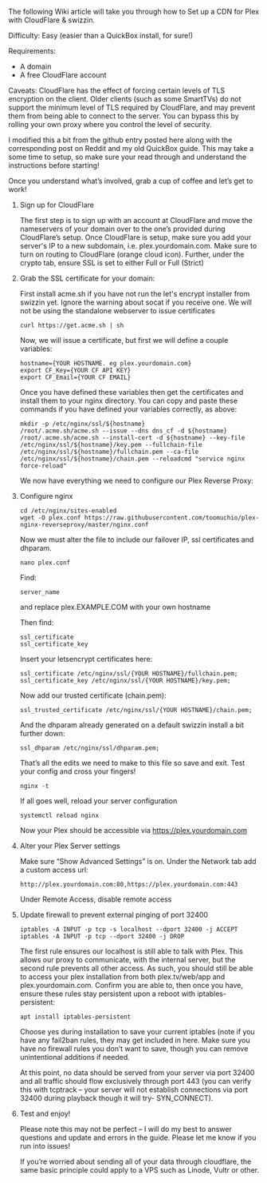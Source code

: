 The following Wiki article will take you through how to Set up a CDN for Plex with CloudFlare & swizzin.

Difficulty: Easy (easier than a QuickBox install, for sure!)

Requirements:

* A domain
* A free CloudFlare account

Caveats: CloudFlare has the effect of forcing certain levels of TLS encryption on the client. Older clients (such as some SmartTVs) do not support the minimum level of TLS required by CloudFlare, and may prevent them from being able to connect to the server. You can bypass this by rolling your own proxy where you control the level of security.

I modified this a bit from the github entry posted here along with the corresponding post on Reddit and my old QuickBox guide. This may take a some time to setup, so make sure your read through and understand the instructions before starting!

Once you understand what’s involved, grab a cup of coffee and let’s get to work!

1. Sign up for CloudFlare

    The first step is to sign up with an account at CloudFlare and move the nameservers of your domain over to the one’s provided during CloudFlare’s setup. Once CloudFlare is setup, make sure you add your server's IP to a new subdomain, i.e. plex.yourdomain.com. Make sure to turn on routing to CloudFlare (orange cloud icon). Further, under the crypto tab, ensure SSL is set to either Full or Full (Strict)

2. Grab the SSL certificate for your domain:

    First install acme.sh if you have not run the let's encrypt installer from swizzin yet. Ignore the warning about socat if you receive one. We will not be using the standalone webserver to issue certificates

    ```
    curl https://get.acme.sh | sh
    ```

    Now, we will issue a certificate, but first we will define a couple variables:

    ```
    hostname={YOUR HOSTNAME. eg plex.yourdomain.com}
    export CF_Key={YOUR CF API KEY}
    export CF_Email={YOUR CF EMAIL}
    ```

    Once you have defined these variables then get the certificates and install them to your nginx directory. You can copy and paste these commands if you have defined your variables correctly, as above:

    ```
    mkdir -p /etc/nginx/ssl/${hostname}
    /root/.acme.sh/acme.sh --issue --dns dns_cf -d ${hostname}
    /root/.acme.sh/acme.sh --install-cert -d ${hostname} --key-file /etc/nginx/ssl/${hostname}/key.pem --fullchain-file /etc/nginx/ssl/${hostname}/fullchain.pem --ca-file /etc/nginx/ssl/${hostname}/chain.pem --reloadcmd "service nginx force-reload"
    ```

    We now have everything we need to configure our Plex Reverse Proxy:

3. Configure nginx

    ```
    cd /etc/nginx/sites-enabled
    wget -O plex.conf https://raw.githubusercontent.com/toomuchio/plex-nginx-reverseproxy/master/nginx.conf
    ```

    Now we must alter the file to include our failover IP, ssl certificates and dhparam.

    ```
    nano plex.conf
    ```

    Find:

    ```
    server_name
    ```

    and replace plex.EXAMPLE.COM with your own hostname

    Then find:

    ```
    ssl_certificate
    ssl_certificate_key
    ```

    Insert your letsencrypt certificates here:

    ```
    ssl_certificate /etc/nginx/ssl/{YOUR HOSTNAME}/fullchain.pem;
    ssl_certificate_key /etc/nginx/ssl/{YOUR HOSTNAME}/key.pem;
    ```

    Now add our trusted certificate (chain.pem):

    ```
    ssl_trusted_certificate /etc/nginx/ssl/{YOUR HOSTNAME}/chain.pem;
    ```

    And the dhparam already generated on a default swizzin install a bit further down:

    ```
    ssl_dhparam /etc/nginx/ssl/dhparam.pem;
    ```

    That’s all the edits we need to make to this file so save and exit. Test your config and cross your fingers!

    ```
    nginx -t
    ```

    If all goes well, reload your server configuration

    ```
    systemctl reload nginx
    ```

    Now your Plex should be accessible via <https://plex.yourdomain.com>

4. Alter your Plex Server settings

    Make sure “Show Advanced Settings” is on. Under the Network tab add a custom access url:

    ```
    http://plex.yourdomain.com:80,https://plex.yourdomain.com:443
    ```

    Under Remote Access, disable remote access

5. Update firewall to prevent external pinging of port 32400

    ```
    iptables -A INPUT -p tcp -s localhost --dport 32400 -j ACCEPT
    iptables -A INPUT -p tcp --dport 32400 -j DROP
    ```

    The first rule ensures our localhost is still able to talk with Plex. This allows our proxy to communicate, with the internal server, but the second rule prevents all other access. As such, you should still be able to access your plex installation from both plex.tv/web/app and plex.yourdomain.com. Confirm you are able to, then once you have, ensure these rules stay persistent upon a reboot with iptables-persistent:

    ```
    apt install iptables-persistent
    ```

    Choose yes during installation to save your current iptables (note if you have any fail2ban rules, they may get included in here. Make sure you have no firewall rules you don’t want to save, though you can remove unintentional additions if needed.

    At this point, no data should be served from your server via port 32400 and all traffic should flow exclusively through port 443 (you can verify this with tcptrack – your server will not establish connections via port 32400 during playback though it will try- SYN_CONNECT).

6. Test and enjoy!

    Please note this may not be perfect – I will do my best to answer questions and update and errors in the guide. Please let me know if you run into issues!

    If you’re worried about sending all of your data through cloudflare, the same basic principle could apply to a VPS such as Linode, Vultr or other.
